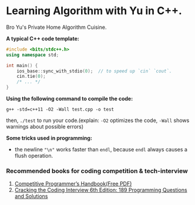 # Learning Algorithm with Yu in C++.
Bro Yu's Private Home Algorithm Cuisine.

**A typical C++ code template:**  
```c++
#include <bits/stdc++.h>
using namespace std;

int main() {
    ios_base::sync_with_stdio(0);  // to speed up `cin` `cout`.
    cin.tie(0);
    /* ... */
}
```

**Using the following command to compile the code:**   
```shell
g++ -std=c++11 -O2 -Wall test.cpp -o test
```   
then, `./test` to run your code.(explain: `-O2` optimizes the code, `-Wall` shows warnings about possible errors)   

**Some tricks used in programming:**   
* the newline `"\n"` works faster than `endl`, because `endl` always causes a flush operation.




### Recommended books for coding competition & tech-interview
1. [Competitive Programmer’s Handbook(Free PDF)](https://cses.fi/book/book.pdf)
2. [Cracking the Coding Interview 6th Edition: 189 Programming Questions and Solutions](http://ahmed-badawy.com/blog/wp-content/uploads/2018/10/Cracking-the-Coding-Interview-6th-Edition-189-Programming-Questions-and-Solutions.pdf)
